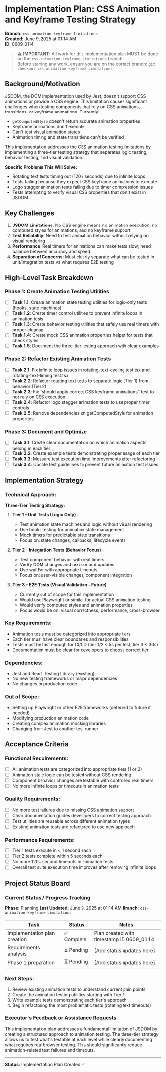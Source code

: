 # Implementation Plan: CSS Animation and Keyframe Testing Strategy

**Branch**: `css-animation-keyframe-limitations`  
**Created**: June 9, 2025 at 01:14 AM  
**ID**: 0609_0114

> ⚠️ **IMPORTANT**: All work for this implementation plan MUST be done on the `css-animation-keyframe-limitations` branch.  
> Before starting any work, ensure you are on the correct branch: `git checkout css-animation-keyframe-limitations`

## Background/Motivation

JSDOM, the DOM implementation used by Jest, doesn't support CSS animations or provide a CSS engine. This limitation causes significant challenges when testing components that rely on CSS animations, transitions, or keyframe animations. Currently:

- `getComputedStyle` doesn't return accurate animation properties
- Keyframe animations don't execute
- Can't test visual animation states
- Animation timing and state transitions can't be verified

This implementation addresses the CSS animation testing limitations by implementing a three-tier testing strategy that separates logic testing, behavior testing, and visual validation.

**Specific Problems This Will Solve:**
- Rotating text tests timing out (120+ seconds) due to infinite loops
- Tests failing because they expect CSS keyframe animations to execute
- Logo stagger animation tests failing due to timer compression issues
- Tests attempting to verify visual CSS properties that don't exist in JSDOM

## Key Challenges

1. **JSDOM Limitations**: No CSS engine means no animation execution, no computed styles for animations, and no keyframe support
2. **Test Reliability**: Need to test animation behavior without relying on visual rendering
3. **Performance**: Real timers for animations can make tests slow; need balance between accuracy and speed
4. **Separation of Concerns**: Must clearly separate what can be tested in unit/integration tests vs what requires E2E testing

## High-Level Task Breakdown

### Phase 1: Create Animation Testing Utilities
- [ ] **Task 1.1**: Create animation state testing utilities for logic-only tests (hooks, state machines)
- [ ] **Task 1.2**: Create timer control utilities to prevent infinite loops in animation tests
- [ ] **Task 1.3**: Create behavior testing utilities that safely use real timers with proper cleanup
- [ ] **Task 1.4**: Create mock CSS animation properties helper for tests that check styles
- [ ] **Task 1.5**: Document the three-tier testing approach with clear examples

### Phase 2: Refactor Existing Animation Tests
- [ ] **Task 2.1**: Fix infinite loop issues in rotating-text-cycling.test.tsx and rotating-text-timing.test.tsx
- [ ] **Task 2.2**: Refactor rotating text tests to separate logic (Tier 1) from behavior (Tier 2)
- [ ] **Task 2.3**: Fix "should apply correct CSS keyframe animations" test to not rely on CSS execution
- [ ] **Task 2.4**: Refactor logo stagger animation tests to use proper timer controls
- [ ] **Task 2.5**: Remove dependencies on getComputedStyle for animation properties

### Phase 3: Document and Optimize
- [ ] **Task 3.1**: Create clear documentation on which animation aspects belong in each tier
- [ ] **Task 3.2**: Create example tests demonstrating proper usage of each tier
- [ ] **Task 3.3**: Measure test execution time improvements after refactoring
- [ ] **Task 3.4**: Update test guidelines to prevent future animation test issues

## Implementation Strategy

### Technical Approach:

**Three-Tier Testing Strategy:**

1. **Tier 1 - Unit Tests (Logic Only)**
   - Test animation state machines and logic without visual rendering
   - Use hooks testing for animation state management
   - Mock timers for predictable state transitions
   - Focus on: state changes, callbacks, lifecycle events

2. **Tier 2 - Integration Tests (Behavior Focus)**
   - Test component behavior with real timers
   - Verify DOM changes and text content updates
   - Use waitFor with appropriate timeouts
   - Focus on: user-visible changes, component integration

3. **Tier 3 - E2E Tests (Visual Validation - Future)**
   - Currently out of scope for this implementation
   - Would use Playwright or similar for actual CSS animation testing
   - Would verify computed styles and animation properties
   - Focus would be on: visual correctness, performance, cross-browser

### Key Requirements:
- Animation tests must be categorized into appropriate tiers
- Each tier must have clear boundaries and responsibilities
- Tests must be fast enough for CI/CD (tier 1/2 < 5s per test, tier 3 < 30s)
- Documentation must be clear for developers to choose correct tier

### Dependencies:
- Jest and React Testing Library (existing)
- No new testing frameworks or major dependencies
- No changes to production code

### Out of Scope:
- Setting up Playwright or other E2E frameworks (deferred to future if needed)
- Modifying production animation code
- Creating complex animation mocking libraries
- Changing from Jest to another test runner

## Acceptance Criteria

### Functional Requirements:
- [ ] All animation tests are categorized into appropriate tiers (1 or 2)
- [ ] Animation state logic can be tested without CSS rendering
- [ ] Component behavior changes are testable with controlled real timers
- [ ] No more infinite loops or timeouts in animation tests

### Quality Requirements:
- [ ] No more test failures due to missing CSS animation support
- [ ] Clear documentation guides developers to correct testing approach
- [ ] Test utilities are reusable across different animation types
- [ ] Existing animation tests are refactored to use new approach

### Performance Requirements:
- [ ] Tier 1 tests execute in < 1 second each
- [ ] Tier 2 tests complete within 5 seconds each
- [ ] No more 120+ second timeouts in animation tests
- [ ] Overall test suite execution time improves after removing infinite loops

## Project Status Board

### Current Status / Progress Tracking
**Phase**: Planning
**Last Updated**: June 9, 2025 at 01:14 AM
**Branch**: `css-animation-keyframe-limitations`

| Task | Status | Notes |
|------|--------|-------|
| Implementation plan creation | ✅ Complete | Plan created with timestamp ID 0609_0114 |
| Requirements analysis | ⏳ Pending | [Add status updates here] |
| Phase 1 preparation | ⏳ Pending | [Add status updates here] |

### Next Steps:
1. Review existing animation tests to understand current pain points
2. Create the animation testing utilities starting with Tier 1
3. Write example tests demonstrating each tier's approach
4. Begin refactoring the most problematic tests (rotating text timeouts)

### Executor's Feedback or Assistance Requests
This implementation plan addresses a fundamental limitation of JSDOM by creating a structured approach to animation testing. The three-tier strategy allows us to test what's testable at each level while clearly documenting what requires real browser testing. This should significantly reduce animation-related test failures and timeouts.

---

**Status**: Implementation Plan Created ✅
